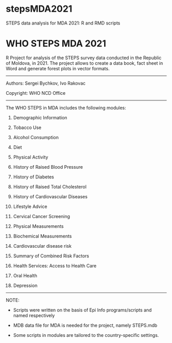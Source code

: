 # stepsMDA2021
STEPS data analysis for MDA 2021: R and RMD scripts

# WHO STEPS MDA 2021

R Project for analysis of the STEPS survey data conducted in the Republic of Moldova, in 2021.
The project allows to create a data book, fact sheet in Word and generate forest plots in vector formats.

------------------------------------------------------------------------

Authors: Sergei Bychkov, Ivo Rakovac

Copyright: WHO NCD Office

------------------------------------------------------------------------

The WHO STEPS in MDA includes the following modules:

1.  Demographic Information

2.  Tobacco Use

3.  Alcohol Consumption

4.  Diet

5.  Physical Activity

6.  History of Raised Blood Pressure

7.  History of Diabetes

8.  History of Raised Total Cholesterol

9.  History of Cardiovascular Diseases

10. Lifestyle Advice

11. Cervical Cancer Screening

12. Physical Measurements

13. Biochemical Measurements

14. Cardiovascular disease risk

15. Summary of Combined Risk Factors

16. Health Services: Access to Health Care

17. Oral Health

18. Depression

------------------------------------------------------------------------

NOTE:

-   Scripts were written on the basis of Epi Info programs/scripts and named respectively

-   MDB data file for MDA is needed for the project, namely STEPS.mdb

-   Some scripts in modules are tailored to the country-specific settings.
